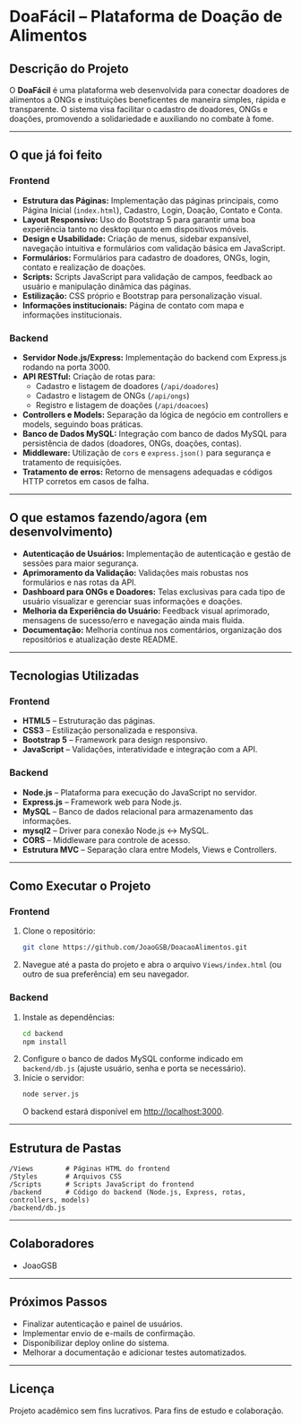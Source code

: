 # DoaFácil – Plataforma de Doação de Alimentos

## Descrição do Projeto

O **DoaFácil** é uma plataforma web desenvolvida para conectar doadores de alimentos a ONGs e instituições beneficentes de maneira simples, rápida e transparente. O sistema visa facilitar o cadastro de doadores, ONGs e doações, promovendo a solidariedade e auxiliando no combate à fome.

---

## O que já foi feito

### Frontend

- **Estrutura das Páginas:** Implementação das páginas principais, como Página Inicial (`index.html`), Cadastro, Login, Doação, Contato e Conta.
- **Layout Responsivo:** Uso do Bootstrap 5 para garantir uma boa experiência tanto no desktop quanto em dispositivos móveis.
- **Design e Usabilidade:** Criação de menus, sidebar expansível, navegação intuitiva e formulários com validação básica em JavaScript.
- **Formulários:** Formulários para cadastro de doadores, ONGs, login, contato e realização de doações.
- **Scripts:** Scripts JavaScript para validação de campos, feedback ao usuário e manipulação dinâmica das páginas.
- **Estilização:** CSS próprio e Bootstrap para personalização visual.
- **Informações institucionais:** Página de contato com mapa e informações institucionais.

### Backend

- **Servidor Node.js/Express:** Implementação do backend com Express.js rodando na porta 3000.
- **API RESTful:** Criação de rotas para:
  - Cadastro e listagem de doadores (`/api/doadores`)
  - Cadastro e listagem de ONGs (`/api/ongs`)
  - Registro e listagem de doações (`/api/doacoes`)
- **Controllers e Models:** Separação da lógica de negócio em controllers e models, seguindo boas práticas.
- **Banco de Dados MySQL:** Integração com banco de dados MySQL para persistência de dados (doadores, ONGs, doações, contas).
- **Middleware:** Utilização de `cors` e `express.json()` para segurança e tratamento de requisições.
- **Tratamento de erros:** Retorno de mensagens adequadas e códigos HTTP corretos em casos de falha.

---

## O que estamos fazendo/agora (em desenvolvimento)

- **Autenticação de Usuários:** Implementação de autenticação e gestão de sessões para maior segurança.
- **Aprimoramento da Validação:** Validações mais robustas nos formulários e nas rotas da API.
- **Dashboard para ONGs e Doadores:** Telas exclusivas para cada tipo de usuário visualizar e gerenciar suas informações e doações.
- **Melhoria da Experiência do Usuário:** Feedback visual aprimorado, mensagens de sucesso/erro e navegação ainda mais fluida.
- **Documentação:** Melhoria contínua nos comentários, organização dos repositórios e atualização deste README.

---

## Tecnologias Utilizadas

### Frontend

- **HTML5** – Estruturação das páginas.
- **CSS3** – Estilização personalizada e responsiva.
- **Bootstrap 5** – Framework para design responsivo.
- **JavaScript** – Validações, interatividade e integração com a API.

### Backend

- **Node.js** – Plataforma para execução do JavaScript no servidor.
- **Express.js** – Framework web para Node.js.
- **MySQL** – Banco de dados relacional para armazenamento das informações.
- **mysql2** – Driver para conexão Node.js <-> MySQL.
- **CORS** – Middleware para controle de acesso.
- **Estrutura MVC** – Separação clara entre Models, Views e Controllers.

---

## Como Executar o Projeto

### Frontend

1. Clone o repositório:
   ```bash
   git clone https://github.com/JoaoGSB/DoacaoAlimentos.git
   ```
2. Navegue até a pasta do projeto e abra o arquivo `Views/index.html` (ou outro de sua preferência) em seu navegador.

### Backend

1. Instale as dependências:
   ```bash
   cd backend
   npm install
   ```
2. Configure o banco de dados MySQL conforme indicado em `backend/db.js` (ajuste usuário, senha e porta se necessário).
3. Inicie o servidor:
   ```bash
   node server.js
   ```
   O backend estará disponível em [http://localhost:3000](http://localhost:3000).

---

## Estrutura de Pastas

```
/Views        # Páginas HTML do frontend
/Styles       # Arquivos CSS
/Scripts      # Scripts JavaScript do frontend
/backend      # Código do backend (Node.js, Express, rotas, controllers, models)
/backend/db.js
```

---

## Colaboradores

- JoaoGSB

---

## Próximos Passos

- Finalizar autenticação e painel de usuários.
- Implementar envio de e-mails de confirmação.
- Disponibilizar deploy online do sistema.
- Melhorar a documentação e adicionar testes automatizados.

---

## Licença

Projeto acadêmico sem fins lucrativos. Para fins de estudo e colaboração.
